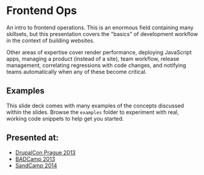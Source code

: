 # Frontend Ops

An intro to frontend operations. This is an enormous field containing many
skillsets, but this presentation covers the "basics" of development workflow in
the context of building websites.

Other areas of expertise cover render performance, deploying JavaScript apps,
managing a product (instead of a site), team workflow, release management,
correlating regressions with code changes, and notifying teams automatically
when any of these become critical.

## Examples

This slide deck comes with many examples of the concepts discussed within the
slides. Browse the `examples` folder to experiment with real, working code
snippets to help get you started.

## Presented at:

* [DrupalCon Prague 2013](https://prague2013.drupal.org/session/frontend-ops)
* [BADCamp 2013](http://2013.badcamp.net/sessions/frontend-ops)
* [SandCamp 2014](http://sandcamp.org/2014/session/frontend-automation)
